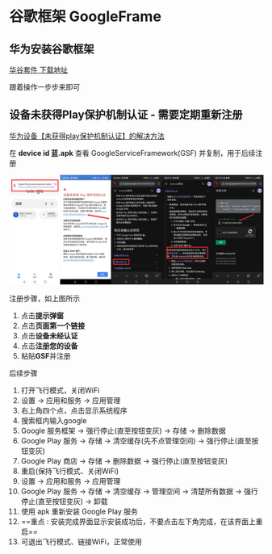# 谷歌框架 GoogleFrame

## 华为安装谷歌框架

[华谷套件 下载地址](https://bishua666.com/huagu2/#/)

跟着操作一步步来即可

## 设备未获得Play保护机制认证 - 需要定期重新注册

[华为设备【未获得play保护机制认证】的解决方法](https://www.bilibili.com/video/BV16T411m75w/)

在 **device id 蓝.apk** 查看 GoogleServiceFramework(GSF) 并复制，用于后续注册

![](pics/GoogleFrame001.png)

注册步骤，如上图所示
1. 点击**提示弹窗**
2. 点击**页面第一个链接**
3. 点击**设备未经认证**
4. 点击**注册您的设备**
5. 粘贴**GSF**并注册

后续步骤
1. 打开飞行模式，关闭WiFi
2. 设置 -> 应用和服务 -> 应用管理
3. 右上角四个点，点击显示系统程序
4. 搜索框内输入google
5. Google 服务框架 -> 强行停止(直至按钮变灰) -> 存储 -> 删除数据
6. Google Play 服务 -> 存储 -> 清空缓存(先不点管理空间) -> 强行停止(直至按钮变灰)
7. Google Play 商店 -> 存储 -> 删除数据 -> 强行停止(直至按钮变灰)
8. 重启(保持飞行模式、关闭WiFi)
9. 设置 -> 应用和服务 -> 应用管理
10. Google Play 服务 -> 存储 -> 清空缓存 -> 管理空间 -> 清楚所有数据 -> 强行停止(直至按钮变灰) -> 卸载
11. 使用 apk 重新安装 Google Play 服务
12. ==重点 : 安装完成界面显示安装成功后，不要点击左下角完成，在该界面上重启==
13. 可退出飞行模式、链接WiFi，正常使用


